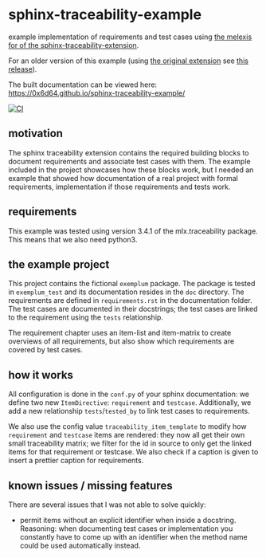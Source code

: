 # sphinx-traceability-example
example implementation of requirements and test cases using 
[the melexis for of the sphinx-traceability-extension](https://github.com/melexis/sphinx-traceability-extension).

For an older version of this example (using 
[the original extension](https://github.com/ociu/sphinx-traceability-extension) see 
[this release](https://github.com/0x6d64/sphinx-traceability-example/releases/tag/v1.0)).

The built documentation can be viewed here: https://0x6d64.github.io/sphinx-traceability-example/

[![CI](https://github.com/0x6d64/sphinx-traceability-example/actions/workflows/main.yml/badge.svg)
](https://github.com/0x6d64/sphinx-traceability-example/actions/workflows/main.yml)

## motivation
The sphinx traceability extension contains the required building blocks to document requirements 
and associate test cases with them. The example included in the project showcases how these blocks 
work, but I needed an example that showed how documentation of a real project with formal 
requirements, implementation if those requirements and tests work.

## requirements
This example was tested using version 3.4.1 of the mlx.traceability package. 
This means that we also need python3.

## the example project
This project contains the fictional `exemplum` package. The package is tested in `exemplum_test` 
and its documentation resides in the `doc` directory. The requirements are defined in 
`requirements.rst` in the documentation folder. The test cases are documented in their docstrings; 
the test cases are linked to the requirement using the `tests` relationship.

The requirement chapter uses an item-list and item-matrix to create overviews of all requirements, 
but also show which requirements are covered by test cases.
 
## how it works
All configuration is done in the `conf.py` of your sphinx documentation: we define two new 
`ItemDirective`: `requirement` and `testcase`. Additionally, we add a new relationship 
`tests`/`tested_by` to link test cases to requirements.

We also use the config value `traceability_item_template` to modify how `requirement` and `testcase` 
items are rendered: they now all get their own small traceability matrix; we filter for the id in 
source to only get the linked items for that requirement or testcase. We also check if a caption 
is given to insert a prettier caption for requirements.


## known issues / missing features
There are several issues that I was not able to solve quickly:

* permit items without an explicit identifier when inside a docstring. Reasoning: when documenting 
test cases or implementation you constantly have to come up with an identifier when the method name
could be used automatically instead.
